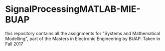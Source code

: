 # SignalProcessingMATLAB-MIE-BUAP
this repository contains all the assignments for "Systems and Mathematical Modelling", part of the Masters in Electronic Engineering by BUAP. Taken in Fall 2017
